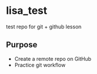 # lisa_test
test repo for git + github lesson

## Purpose

- Create a remote repo on GitHub
- Practice git workflow 
